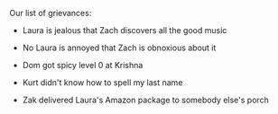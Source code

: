 Our list of grievances:

 - Laura is jealous that Zach discovers all the good music
 
  - No Laura is annoyed that Zach is obnoxious about it

 - Dom got spicy level 0 at Krishna

 - Kurt didn't know how to spell my last name
 
 - Zak delivered Laura's Amazon package to somebody else's porch

